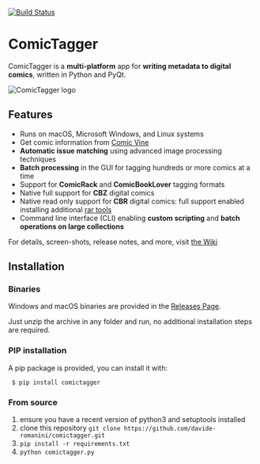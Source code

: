 [![Build Status](https://travis-ci.org/davide-romanini/comictagger.svg?branch=develop)](https://travis-ci.org/davide-romanini/comictagger)

# ComicTagger

ComicTagger is a **multi-platform** app for **writing metadata to digital comics**, written in Python and PyQt.

![ComicTagger logo](comictaggerlib/graphics/app.png?raw=true)

## Features

* Runs on macOS, Microsoft Windows, and Linux systems
* Get comic information from [Comic Vine](https://comicvine.gamespot.com/)
* **Automatic issue matching** using advanced image processing techniques
* **Batch processing** in the GUI for tagging hundreds or more comics at a time
* Support for **ComicRack** and **ComicBookLover** tagging formats
* Native full support for **CBZ** digital comics
* Native read only support for **CBR** digital comics: full support enabled installing additional [rar tools](https://www.rarlab.com/download.htm)
* Command line interface (CLI) enabling **custom scripting** and **batch operations on large collections**

For details, screen-shots, release notes, and more, visit [the Wiki](https://github.com/davide-romanini/comictagger/wiki)


## Installation

### Binaries

Windows and macOS binaries are provided in the [Releases Page](https://github.com/davide-romanini/comictagger/releases). 

Just unzip the archive in any folder and run, no additional installation steps are required.

### PIP installation

A pip package is provided, you can install it with:

```
 $ pip install comictagger
```

### From source

 1. ensure you have a recent version of python3 and setuptools installed
 2. clone this repository `git clone https://github.com/davide-romanini/comictagger.git`
 3. `pip install -r requirements.txt`
 4. `python comictagger.py`